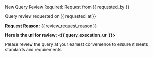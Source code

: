 New Query Review Required: Request from {{ requested_by }}

Query review requested on {{ requested_at }}

**Request Reason:** {{ review_request_reason }}

**Here is the url for review: <{{ query_execution_url }}>**

Please review the query at your earliest convenience to ensure it meets standards and requirements.
